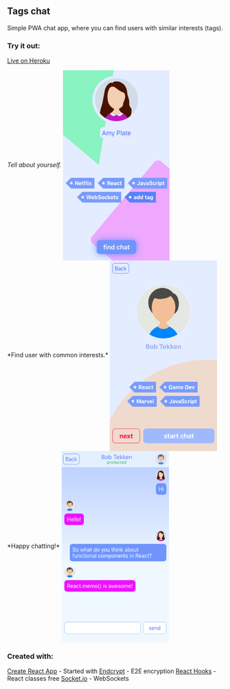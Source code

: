 ## Tags chat

Simple PWA chat app, where you can find users with similar interests (tags).

### Try it out:

[Live on Heroku](https://tags-chat.herokuapp.com/)

<div>
  <i>Tell about yourself.</i>
  <img align="center" width="250" src="https://raw.githubusercontent.com/platon517/tags/master/readme_images/screen1.png">
</div>
*Find user with common interests.*
<img align="center" width="250" src="https://raw.githubusercontent.com/platon517/tags/master/readme_images/screen2.png">
*Happy chatting!*
<img align="center" width="250" src="https://raw.githubusercontent.com/platon517/tags/master/readme_images/screen3.png">

### Created with:

[Create React App](https://github.com/facebook/create-react-app) - Started with
[Endcrypt](https://www.npmjs.com/package/endcrypt) - E2E encryption
[React Hooks](https://reactjs.org/docs/hooks-intro.html) - React classes free
[Socket.io](https://socket.io/) - WebSockets
